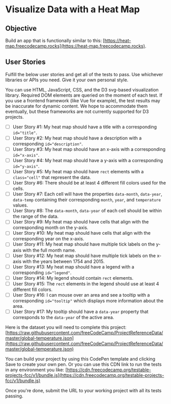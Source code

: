# Visualize Data with a Heat Map

## Objective

Build an app that is functionally similar to this: [https://heat-map.freecodecamp.rocks](https://heat-map.freecodecamp.rocks).

## User Stories

Fulfill the below user stories and get all of the tests to pass. Use whichever libraries or APIs you need. Give it your own personal style.

You can use HTML, JavaScript, CSS, and the D3 svg-based visualization library. Required DOM elements are queried on the moment of each test. If you use a frontend framework (like Vue for example), the test results may be inaccurate for dynamic content. We hope to accommodate them eventually, but these frameworks are not currently supported for D3 projects.

- [ ] User Story #1: My heat map should have a title with a corresponding `id="title"`.
- [ ] User Story #2: My heat map should have a description with a corresponding `id="description"`.
- [ ] User Story #3: My heat map should have an x-axis with a corresponding `id="x-axis"`.
- [ ] User Story #4: My heat map should have a y-axis with a corresponding `id="y-axis"`.
- [ ] User Story #5: My heat map should have `rect` elements with a `class="cell"` that represent the data.
- [ ] User Story #6: There should be at least 4 different fill colors used for the cells.
- [ ] User Story #7: Each cell will have the properties `data-month`, `data-year`, `data-temp` containing their corresponding `month`, `year`, and `temperature` values.
- [ ] User Story #8: The `data-month`, `data-year` of each cell should be within the range of the data.
- [ ] User Story #9: My heat map should have cells that align with the corresponding month on the y-axis.
- [ ] User Story #10: My heat map should have cells that align with the corresponding year on the x-axis.
- [ ] User Story #11: My heat map should have multiple tick labels on the y-axis with the full month name.
- [ ] User Story #12: My heat map should have multiple tick labels on the x-axis with the years between 1754 and 2015.
- [ ] User Story #13: My heat map should have a legend with a corresponding `id="legend"`.
- [ ] User Story #14: My legend should contain `rect` elements.
- [ ] User Story #15: The `rect` elements in the legend should use at least 4 different fill colors.
- [ ] User Story #16: I can mouse over an area and see a tooltip with a corresponding `id="tooltip"` which displays more information about the area.
- [ ] User Story #17: My tooltip should have a `data-year` property that corresponds to the `data-year` of the active area.

Here is the dataset you will need to complete this project: [https://raw.githubusercontent.com/freeCodeCamp/ProjectReferenceData/master/global-temperature.json](https://raw.githubusercontent.com/freeCodeCamp/ProjectReferenceData/master/global-temperature.json)

You can build your project by using this CodePen template and clicking Save to create your own pen. Or you can use this CDN link to run the tests in any environment you like: [https://cdn.freecodecamp.org/testable-projects-fcc/v1/bundle.js](https://cdn.freecodecamp.org/testable-projects-fcc/v1/bundle.js)

Once you're done, submit the URL to your working project with all its tests passing.
